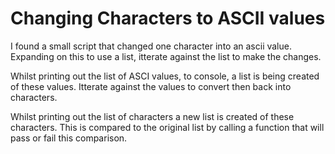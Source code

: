 # Changing Characters to ASCII values

I found a small script that changed one character into an ascii value.
Expanding on this to use a list, itterate against the list to make the changes.

Whilst printing out the list of ASCI values, to console, a list is being created of these values.
Itterate against the values to convert then back into characters.

Whilst printing out the list of characters a new list is created of these characters.
This is compared to the original list by calling a function that will pass or fail this 
comparison.

